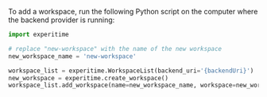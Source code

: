 <!-- This file was automatically generated by jinjaroot. Do not edit directly. -->
To add a workspace, run the following Python script on the computer where the backend provider is running:

```python
import experitime

# replace "new-workspace" with the name of the new workspace
new_workspace_name = 'new-workspace'

workspace_list = experitime.WorkspaceList(backend_uri='{backendUri}')
new_workspace = experitime.create_workspace()
workspace_list.add_workspace(name=new_workspace_name, workspace=new_workspace)
```